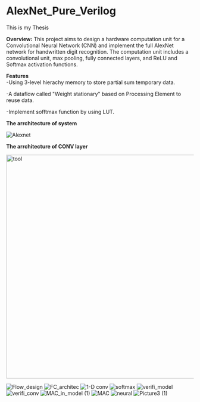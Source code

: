 # AlexNet_Pure_Verilog
This is my Thesis 

<span style="font-size: 120 px;">**Overview:**</span>
This project aims to design a hardware computation unit for a Convolutional Neural Network (CNN) and implement the full AlexNet network for handwritten digit recognition. The computation unit includes a convolutional unit, max pooling, fully connected layers, and ReLU and Softmax activation functions.

<span style="font-size: 120 px;">**Features**</span>  
-Using 3-level hierachy memory to store partial sum temporary data.

-A dataflow called "Weight stationary" based on Processing Element to reuse data.

-Implement sofftmax function by using LUT.

<span style="font-size: 120 px;">**The arrchitecture of system**</span>

![Alexnet](https://github.com/user-attachments/assets/217ba784-ff45-45c2-9401-352cfee7cb0e)

<span style="font-size: 120 px;">**The arrchitecture of CONV layer**</span>

<img src = "https://github.com/user-attachments/assets/a7e5367d-7715-4ac7-9faf-83966dfac30a" alt = "tool" width = "600"/>

![Flow_design](https://github.com/user-attachments/assets/bf9d1d0a-eaba-4a79-97c5-1fdf01c50725)
![FC_architec](https://github.com/user-attachments/assets/239cef6b-e5cf-46d0-aac9-83b198388653)
![1-D conv](https://github.com/user-attachments/assets/f5c941d3-c1d0-4d33-99d3-0668bfecdfde)
![softmax](https://github.com/user-attachments/assets/2d255129-2d6e-478e-86f2-cf967aa7fb24)
![verifi_model](https://github.com/user-attachments/assets/d76b1c0c-1592-45c4-910b-5bddeb4863c8)
![verifi_conv](https://github.com/user-attachments/assets/ac779e13-32f7-4d1d-94d7-45930c6ffcae)
![MAC_in_model (1)](https://github.com/user-attachments/assets/70d48d3d-e340-43c6-8b00-2aabae3da2a9)
![MAC](https://github.com/user-attachments/assets/a44ffe45-da3b-447a-8497-6d50368d3433)
![neural](https://github.com/user-attachments/assets/165a55f2-d095-4999-8aa9-070694cf4086)
![Picture3 (1)](https://github.com/user-attachments/assets/f0adddb5-274a-466e-939c-0b57e6859cd7)
